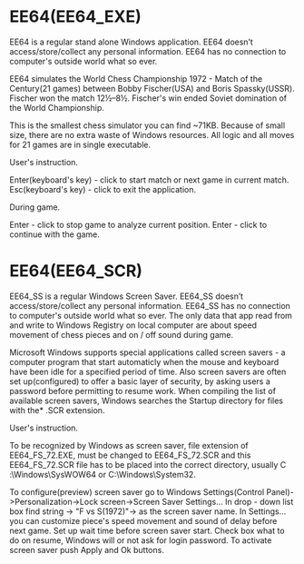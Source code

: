 # EE64(EE64_EXE)

EE64 is a regular stand alone Windows application.
EE64 doesn’t access/store/collect any personal information. 
EE64 has no connection to computer's outside world what so ever.

EE64 simulates the World Chess Championship 1972 - Match of the Century(21 games) between Bobby Fischer(USA) and Boris Spassky(USSR).
Fischer won the match 12½–8½.
Fischer's win ended Soviet domination of the World Championship.

This is the smallest chess simulator you can find ~71KB.
Because of small size, there are no extra waste of Windows resources.
All logic and all moves for 21 games are in single executable.

User's instruction.

Enter(keyboard's key) - click to start match or next game in current match.
Esc(keyboard's key) - click to exit the application.

During game.

Enter - click to stop game to analyze current position.
Enter - click to continue with the game.


# EE64(EE64_SCR)

EE64_SS is a regular Windows Screen Saver.
EE64_SS doesn’t access/store/collect any personal information. 
EE64_SS has no connection to computer's outside world what so ever.
The only data that app read from and write to Windows Registry on local computer are about 
speed movement of chess pieces and on / off sound during game.

Microsoft Windows supports special applications called screen savers - a computer program that start automaticly when the mouse and keyboard have been idle
for a specified period of time.
Also screen savers are often set up(configured) to offer a basic layer of security, by asking users a password before permitting to resume work.
When compiling the list of available screen savers, Windows searches the Startup directory for files with the* .SCR extension.

User's instruction.

To be recognized by Windows as screen saver, file extension of EE64_FS_72.EXE, must be changed to EE64_FS_72.SCR and this EE64_FS_72.SCR file 
has to be placed into the correct directory, usually C :\Windows\SysWOW64 or C:\Windows\System32.

To configure(preview) screen saver go to Windows Settings(Control Panel)->Personalization->Lock screen->Screen Saver Settings...
In drop - down list box find string -> "F vs S(1972)"-> as the screen saver name.
In Settings... you can customize piece's speed movement and sound of delay before next game. 
Set up wait time before screen saver start.
Check box what to do on resume, Windows will or not ask for login password.
To activate screen saver push Apply and Ok buttons.

